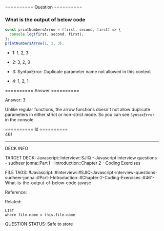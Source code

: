 ========== Question ==========  

### What is the output of below code

```javascript
const printNumbersArrow = (first, second, first) => {
  console.log(first, second, first);
};
printNumbersArrow(1, 2, 3);
```

- 1: 1, 2, 3

- 2: 3, 2, 3

- 3: SyntaxError: Duplicate parameter name not allowed in this context

- 4: 1, 2, 1  

========== Answer ==========  

Answer: 3

Unlike regular functions, the arrow functions doesn't not allow duplicate
parameters in either strict or non-strict mode. So you can see `SyntaxError` in
the console.

========== Id ==========  
461

---

DECK INFO

TARGET DECK: Javascript::Interview::SJIQ - Javascript interview questions - sudheer jonna::Part I - Introduction::Chapter 2 - Coding Exercises

FILE TAGS: #Javascript::#Interview::#SJIQ-Javascript-interview-questions-sudheer-jonna::#Part-I-Introduction::#Chapter-2-Coding-Exercises::#461-What-is-the-output-of-below-code-javasc

Reference:

Related:

```dataview
LIST
where file.name = this.file.name
```

QUESTION STATUS: Safe to store
